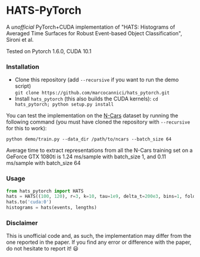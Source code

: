 # HATS-PyTorch

A *unofficial* PyTorch+CUDA implementation of "HATS: Histograms of Averaged Time 
Surfaces for Robust Event-based Object Classification", Sironi et al. 

Tested on Pytorch 1.6.0, CUDA 10.1

### Installation

- Clone this repository (add `--recursive` if you want to run the demo script)<br>
`git clone https://github.com/marcocannici/hats_pytorch.git`
- Install `hats_pytorch` (this also builds the CUDA kernels):
`cd hats_pytorch; python setup.py install`

You can test the implementation on the 
[N-Cars](https://www.prophesee.ai/2018/03/13/dataset-n-cars/) dataset by running 
the following command (you must have cloned the repository with `--recursive` 
for this to work):

`python demo/train.py --data_dir /path/to/ncars --batch_size 64`

Average time to extract representations from all the N-Cars training set on a 
GeForce GTX 1080ti is 1.24 ms/sample with batch_size 1, and 0.11 ms/sample 
with batch_size 64


### Usage

```python
from hats_pytorch import HATS
hats = HATS((100, 120), r=3, k=10, tau=1e9, delta_t=200e3, bins=1, fold=True)
hats.to('cuda:0')
histograms = hats(events, lengths)
```


### Disclaimer

This is unofficial code and, as such, the implementation may differ from the one
reported in the paper. If you find any error or difference with the paper, do not
hesitate to report it! :smiley:

